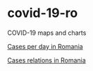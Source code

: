 # covid-19-ro
COVID-19 maps and charts

[Cases per day in Romania](https://alexaac.github.io/covid-19-ro/cases_relations)

[Cases relations in Romania](https://alexaac.github.io/covid-19-ro/cases_per_day)
